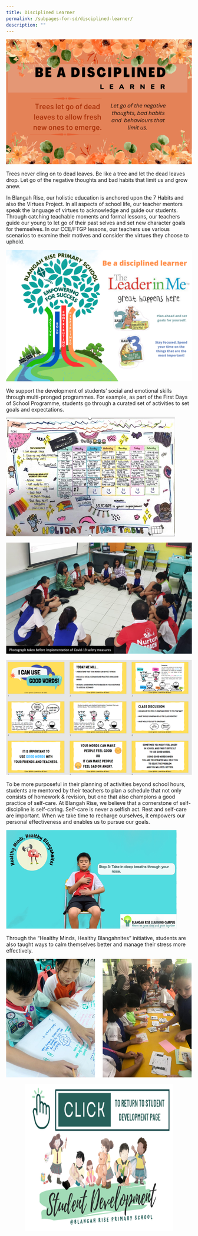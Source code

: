 ```yaml
---
title: Disciplined Learner
permalink: /subpages-for-sd/disciplined-learner/
description: ""
---
```

![](/images/2023%20Photos/Student%20Development/image39.png)

Trees never cling on to dead leaves. Be like a tree and let the dead leaves drop. Let go of the negative thoughts and bad habits that limit us and grow anew.

In Blangah Rise, our holistic education is anchored upon the 7 Habits and also the Virtues Project. In all aspects of school life, our teacher mentors speak the language of virtues to acknowledge and guide our students. Through catching teachable moments and formal lessons, our teachers guide our young to let go of their past selves and set new character goals for themselves. In our CCE/FTGP lessons, our teachers use various scenarios to examine their motives and consider the virtues they choose to uphold.

![](/images/2023%20Photos/Student%20Development/image40.png)

We support the development of students’ social and emotional skills through multi-pronged programmes. For example, as part of the First Days of School Programme, students go through a curated set of activities to set goals and expectations.

![](/images/2023%20Photos/Student%20Development/image41.png)

![](/images/2023%20Photos/Student%20Development/image42.png)

![](/images/2023%20Photos/Student%20Development/image43.png)

To be more purposeful in their planning of activities beyond school hours, students are mentored by their teachers to plan a schedule that not only consists of homework &amp; revision, but one that also champions a good practice of self-care. At Blangah Rise, we believe that a cornerstone of self-discipline is self-caring. Self-care is never a selfish act. Rest and self-care are important. When we take time to recharge ourselves, it empowers our personal effectiveness and enables us to pursue our goals.

![](/images/2023%20Photos/Student%20Development/image44.png)

Through the “Healthy Minds, Healthy Blangahnites” initiative, students are also taught ways to calm themselves better and manage their stress more effectively.

![](/images/2023%20Photos/Student%20Development/image45.png)

<div class="column"> <div class="row"> <div style="width:100%;text-align:center;"> <a href="https://blangahrisepri.moe.edu.sg/our-curriculum/student-development/"> <img height="400" width="400" src="/images/2023%20Photos/Student%20Development/image11.png"></a></div></div></div>
